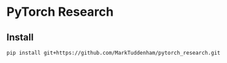 # PyTorch Research

## Install

```bash
pip install git+https://github.com/MarkTuddenham/pytorch_research.git
```
